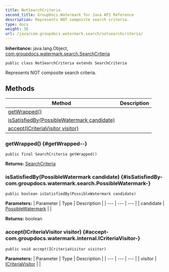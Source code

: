 ```yaml
---
title: NotSearchCriteria
second_title: GroupDocs.Watermark for Java API Reference
description: Represents NOT composite search criteria.
type: docs
weight: 36
url: /java/com.groupdocs.watermark.search/notsearchcriteria/
---
```

**Inheritance:**
java.lang.Object, [com.groupdocs.watermark.search.SearchCriteria](../../com.groupdocs.watermark.search/searchcriteria)
```
public class NotSearchCriteria extends SearchCriteria
```

Represents NOT composite search criteria.
## Methods

| Method | Description |
| --- | --- |
| [getWrapped()](#getWrapped--) |  |
| [isSatisfiedBy(PossibleWatermark candidate)](#isSatisfiedBy-com.groupdocs.watermark.search.PossibleWatermark-) |  |
| [accept(ICriteriaVisitor visitor)](#accept-com.groupdocs.watermark.internal.ICriteriaVisitor-) |  |
### getWrapped() {#getWrapped--}
```
public final SearchCriteria getWrapped()
```




**Returns:**
[SearchCriteria](../../com.groupdocs.watermark.search/searchcriteria)
### isSatisfiedBy(PossibleWatermark candidate) {#isSatisfiedBy-com.groupdocs.watermark.search.PossibleWatermark-}
```
public boolean isSatisfiedBy(PossibleWatermark candidate)
```




**Parameters:**
| Parameter | Type | Description |
| --- | --- | --- |
| candidate | [PossibleWatermark](../../com.groupdocs.watermark.search/possiblewatermark) |  |

**Returns:**
boolean
### accept(ICriteriaVisitor visitor) {#accept-com.groupdocs.watermark.internal.ICriteriaVisitor-}
```
public void accept(ICriteriaVisitor visitor)
```




**Parameters:**
| Parameter | Type | Description |
| --- | --- | --- |
| visitor | [ICriteriaVisitor](../../com.groupdocs.watermark.internal/icriteriavisitor) |  |

